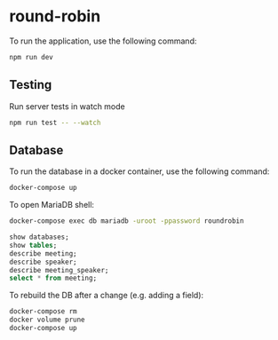 # round-robin

To run the application, use the following command:

```bash
npm run dev
```

## Testing

Run server tests in watch mode

```bash
npm run test -- --watch
```

## Database

To run the database in a docker container, use the following command:

```bash
docker-compose up
```

To open MariaDB shell:

```bash
docker-compose exec db mariadb -uroot -ppassword roundrobin
```

```sql
show databases;
show tables;
describe meeting;
describe speaker;
describe meeting_speaker;
select * from meeting;
```

To rebuild the DB after a change (e.g. adding a field):

```bash
docker-compose rm
docker volume prune
docker-compose up
```
